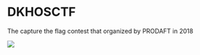 # DKHOSCTF
The capture the flag contest that organized by PRODAFT in 2018

![](https://raw.githubusercontent.com/ozancetin/CTF-Writeups/master/2018/DKHOSCTF/DKHOS.jpg)
